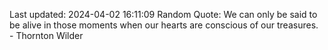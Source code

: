 Last updated: 2024-04-02 16:11:09
Random Quote: We can only be said to be alive in those moments when our hearts are conscious of our treasures. - Thornton Wilder